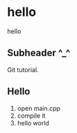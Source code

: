 # hello 
hello

## Subheader ^_^

Git tutorial. 

## Hello

1. open main.cpp
2. compile it
3. hello world 